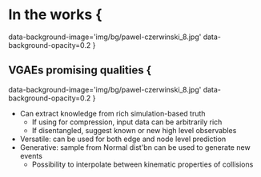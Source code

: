 # In the works {
data-background-image='img/bg/pawel-czerwinski_8.jpg'
data-background-opacity=0.2
}

## VGAEs promising qualities {
data-background-image='img/bg/pawel-czerwinski_8.jpg'
data-background-opacity=0.2
}

- Can extract knowledge from rich simulation-based truth
    - If using for compression, input data can be arbitrarily rich
    - If disentangled, suggest known or new high level observables
- Versatile: can be used for both edge and node level prediction
- Generative: sample from Normal dist'bn can be used to generate new events
    - Possibility to interpolate between kinematic properties of collisions
